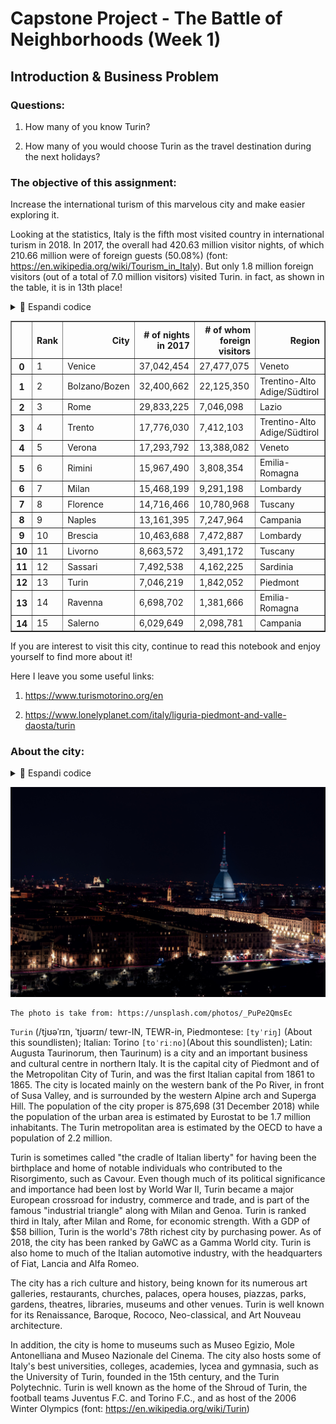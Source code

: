 # Capstone Project - The Battle of Neighborhoods (Week 1)

## Introduction & Business Problem

### Questions:

1) How many of you know Turin?

2) How many of you would choose Turin as the travel destination during the next holidays?

### The objective of this assignment:

Increase the international turism of this marvelous city and make easier exploring it. 

Looking at the statistics, Italy is the fifth most visited country in international turism in 2018. In 2017, the overall had 420.63 million visitor nights, of which 210.66 million were of foreign guests (50.08%) (font: https://en.wikipedia.org/wiki/Tourism_in_Italy). But only 1.8 million foreign visitors (out of a total of 7.0 million visitors) visited Turin. in fact, as shown in the table, it is in 13th place!

<details>
  <summary>👀 Espandi codice </summary>

```python
#import all library
import numpy as np # library to handle data in a vectorized manner
import pandas as pd # library for data analsysis
#!pip install bs4
import requests #library for requests
from bs4 import BeautifulSoup
#image libraries
import matplotlib.pyplot as plt
from PIL import Image
from pylab import *
import requests

Torino_text = requests.get('https://en.wikipedia.org/wiki/Tourism_in_Italy').text
soup = BeautifulSoup(Torino_text)
table = soup.find('table',{'class':'wikitable sortable'})

#Extracting the data and cleaning data
table_rows = table.find_all('tr')

data = []
for row in table_rows:
    data.append([t.text.strip() for t in row.find_all('td')]) #clean data
    
del data[0] #delete first element of the table

column_names=['Rank','City','# of nights in 2017', '# of whom foreign visitors','Region']
df = pd.DataFrame(data, columns=column_names) #create Dataframe

df.head(15)
```

</details>

<table border="1" class="dataframe">
  <thead>
    <tr style="text-align: right;">
      <th></th>
      <th>Rank</th>
      <th>City</th>
      <th># of nights in 2017</th>
      <th># of whom foreign visitors</th>
      <th>Region</th>
    </tr>
  </thead>
  <tbody>
    <tr>
      <th>0</th>
      <td>1</td>
      <td>Venice</td>
      <td>37,042,454</td>
      <td>27,477,075</td>
      <td>Veneto</td>
    </tr>
    <tr>
      <th>1</th>
      <td>2</td>
      <td>Bolzano/Bozen</td>
      <td>32,400,662</td>
      <td>22,125,350</td>
      <td>Trentino-Alto Adige/Südtirol</td>
    </tr>
    <tr>
      <th>2</th>
      <td>3</td>
      <td>Rome</td>
      <td>29,833,225</td>
      <td>7,046,098</td>
      <td>Lazio</td>
    </tr>
    <tr>
      <th>3</th>
      <td>4</td>
      <td>Trento</td>
      <td>17,776,030</td>
      <td>7,412,103</td>
      <td>Trentino-Alto Adige/Südtirol</td>
    </tr>
    <tr>
      <th>4</th>
      <td>5</td>
      <td>Verona</td>
      <td>17,293,792</td>
      <td>13,388,082</td>
      <td>Veneto</td>
    </tr>
    <tr>
      <th>5</th>
      <td>6</td>
      <td>Rimini</td>
      <td>15,967,490</td>
      <td>3,808,354</td>
      <td>Emilia-Romagna</td>
    </tr>
    <tr>
      <th>6</th>
      <td>7</td>
      <td>Milan</td>
      <td>15,468,199</td>
      <td>9,291,198</td>
      <td>Lombardy</td>
    </tr>
    <tr>
      <th>7</th>
      <td>8</td>
      <td>Florence</td>
      <td>14,716,466</td>
      <td>10,780,968</td>
      <td>Tuscany</td>
    </tr>
    <tr>
      <th>8</th>
      <td>9</td>
      <td>Naples</td>
      <td>13,161,395</td>
      <td>7,247,964</td>
      <td>Campania</td>
    </tr>
    <tr>
      <th>9</th>
      <td>10</td>
      <td>Brescia</td>
      <td>10,463,688</td>
      <td>7,472,887</td>
      <td>Lombardy</td>
    </tr>
    <tr>
      <th>10</th>
      <td>11</td>
      <td>Livorno</td>
      <td>8,663,572</td>
      <td>3,491,172</td>
      <td>Tuscany</td>
    </tr>
    <tr>
      <th>11</th>
      <td>12</td>
      <td>Sassari</td>
      <td>7,492,538</td>
      <td>4,162,225</td>
      <td>Sardinia</td>
    </tr>
    <tr>
      <th>12</th>
      <td>13</td>
      <td>Turin</td>
      <td>7,046,219</td>
      <td>1,842,052</td>
      <td>Piedmont</td>
    </tr>
    <tr>
      <th>13</th>
      <td>14</td>
      <td>Ravenna</td>
      <td>6,698,702</td>
      <td>1,381,666</td>
      <td>Emilia-Romagna</td>
    </tr>
    <tr>
      <th>14</th>
      <td>15</td>
      <td>Salerno</td>
      <td>6,029,649</td>
      <td>2,098,781</td>
      <td>Campania</td>
    </tr>
  </tbody>
</table>
If you are interest to visit this city, continue to read this notebook and enjoy yourself to find more about it!

Here I leave you some useful links:

1. https://www.turismotorino.org/en

2. https://www.lonelyplanet.com/italy/liguria-piedmont-and-valle-daosta/turin

### About the city:

<details>
  <summary>👀 Espandi codice </summary>

```python
#show the output

import matplotlib.pyplot as plt
from PIL import Image
from pylab import *

img1 = np.array(Image.open('samuele-giglio-_PuPe2QmsEc-unsplash.jpg'))
fig = plt.figure()
plt.imshow(img1, interpolation='bilinear')
fig.set_figwidth(10)
fig.set_figheight(14)
plt.axis('off')
plt.show()

print('The photo is take from: https://unsplash.com/photos/_PuPe2QmsEc')
```
</details>

![png](samuele-giglio-_PuPe2QmsEc-unsplash.jpg)


    The photo is take from: https://unsplash.com/photos/_PuPe2QmsEc


`Turin` (/tjʊəˈrɪn, ˈtjʊərɪn/ tewr-IN, TEWR-in, Piedmontese: `[tyˈriŋ]` (About this soundlisten); Italian: Torino `[toˈriːno]`(About this soundlisten); Latin: Augusta Taurinorum, then Taurinum) is a city and an important business and cultural centre in northern Italy. It is the capital city of Piedmont and of the Metropolitan City of Turin, and was the first Italian capital from 1861 to 1865. The city is located mainly on the western bank of the Po River, in front of Susa Valley, and is surrounded by the western Alpine arch and Superga Hill. The population of the city proper is 875,698 (31 December 2018) while the population of the urban area is estimated by Eurostat to be 1.7 million inhabitants. The Turin metropolitan area is estimated by the OECD to have a population of 2.2 million.

Turin is sometimes called "the cradle of Italian liberty" for having been the birthplace and home of notable individuals who contributed to the Risorgimento, such as Cavour. Even though much of its political significance and importance had been lost by World War II, Turin became a major European crossroad for industry, commerce and trade, and is part of the famous "industrial triangle" along with Milan and Genoa. Turin is ranked third in Italy, after Milan and Rome, for economic strength. With a GDP of $58 billion, Turin is the world's 78th richest city by purchasing power. As of 2018, the city has been ranked by GaWC as a Gamma World city. Turin is also home to much of the Italian automotive industry, with the headquarters of Fiat, Lancia and Alfa Romeo.

The city has a rich culture and history, being known for its numerous art galleries, restaurants, churches, palaces, opera houses, piazzas, parks, gardens, theatres, libraries, museums and other venues. Turin is well known for its Renaissance, Baroque, Rococo, Neo-classical, and Art Nouveau architecture.

In addition, the city is home to museums such as Museo Egizio, Mole Antonelliana and Museo Nazionale del Cinema. The city also hosts some of Italy's best universities, colleges, academies, lycea and gymnasia, such as the University of Turin, founded in the 15th century, and the Turin Polytechnic. Turin is well known as the home of the Shroud of Turin, the football teams Juventus F.C. and Torino F.C., and as host of the 2006 Winter Olympics (font: https://en.wikipedia.org/wiki/Turin)
